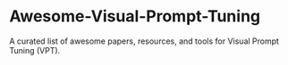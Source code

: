 # Awesome-Visual-Prompt-Tuning
A curated list of awesome papers, resources, and tools for Visual Prompt Tuning (VPT).
